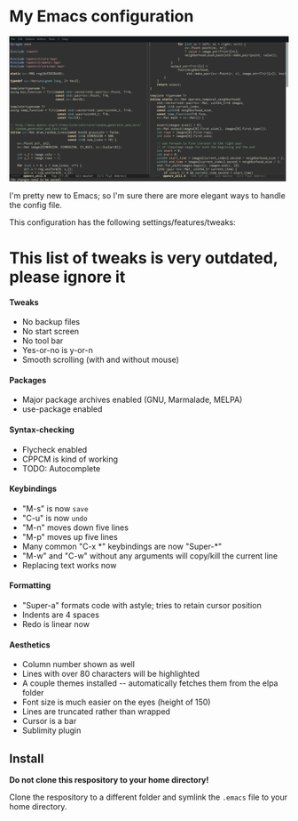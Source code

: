 # My Emacs configuration

![screenshot](https://raw.githubusercontent.com/AnimatedRNG/emacs-config/4b20aae9c534cd1f78a36c6576f6e2d4f2090ba4/img/screenshot_1.png)

I'm pretty new to Emacs; so I'm sure there are more elegant ways
to handle the config file.

This configuration has the following settings/features/tweaks:

# **This list of tweaks is very outdated, please ignore it**

#### Tweaks

* No backup files
* No start screen
* No tool bar
* Yes-or-no is y-or-n
* Smooth scrolling (with and without mouse)

#### Packages

* Major package archives enabled (GNU, Marmalade, MELPA)
* use-package enabled

#### Syntax-checking

* Flycheck enabled
* CPPCM is kind of working
* TODO: Autocomplete

#### Keybindings

* "M-s" is now `save`
* "C-u" is now `undo`
* "M-n" moves down five lines
* "M-p" moves up five lines
* Many common "C-x \*" keybindings are now "Super-\*"
* "M-w" and "C-w" without any arguments will copy/kill the current line
* Replacing text works now

#### Formatting

* "Super-a" formats code with astyle; tries to retain cursor position
* Indents are 4 spaces
* Redo is linear now

#### Aesthetics

* Column number shown as well
* Lines with over 80 characters will be highlighted
* A couple themes installed -- automatically fetches them from the
  elpa folder
* Font size is much easier on the eyes (height of 150)
* Lines are truncated rather than wrapped
* Cursor is a bar
* Sublimity plugin


## Install

**Do not clone this respository to your home directory!**

Clone the respository to a different folder and symlink the `.emacs` file
to your home directory.
